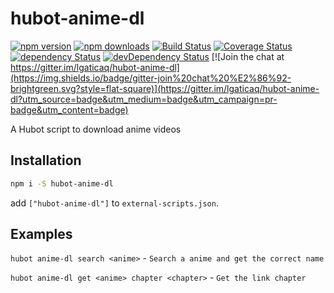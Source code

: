 # hubot-anime-dl

[![npm version](https://img.shields.io/npm/v/hubot-anime-dl.svg?style=flat-square)](https://www.npmjs.com/package/hubot-anime-dl)
[![npm downloads](https://img.shields.io/npm/dm/hubot-anime-dl.svg?style=flat-square)](https://www.npmjs.com/package/hubot-anime-dl)
[![Build Status](https://img.shields.io/travis/lgaticaq/hubot-anime-dl.svg?style=flat-square)](https://travis-ci.org/lgaticaq/hubot-anime-dl)
[![Coverage Status](https://img.shields.io/coveralls/lgaticaq/hubot-anime-dl/master.svg?style=flat-square)](https://coveralls.io/github/lgaticaq/hubot-anime-dl?branch=master)
[![dependency Status](https://img.shields.io/david/lgaticaq/hubot-anime-dl.svg?style=flat-square)](https://david-dm.org/lgaticaq/hubot-anime-dl#info=dependencies)
[![devDependency Status](https://img.shields.io/david/dev/lgaticaq/hubot-anime-dl.svg?style=flat-square)](https://david-dm.org/lgaticaq/hubot-anime-dl#info=devDependencies)
[![Join the chat at https://gitter.im/lgaticaq/hubot-anime-dl](https://img.shields.io/badge/gitter-join%20chat%20%E2%86%92-brightgreen.svg?style=flat-square)](https://gitter.im/lgaticaq/hubot-anime-dl?utm_source=badge&utm_medium=badge&utm_campaign=pr-badge&utm_content=badge)

A Hubot script to download anime videos

## Installation
```bash
npm i -S hubot-anime-dl
```

add `["hubot-anime-dl"]` to `external-scripts.json`.

## Examples

`hubot anime-dl search <anime>` - `Search a anime and get the correct name`

`hubot anime-dl get <anime> chapter <chapter>` - `Get the link chapter`
